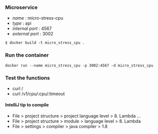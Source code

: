 ### Microservice

* *name* : micro-stress-cpu
* *type* : api 
* *internal port* : 4567
* *external port* : 3002

```
$ docker build -t micro_stress_cpu .
```

### Run the container

```
docker run --name micro_stress_cpu -p 3002:4567 -d micro_stress_cpu
```

### Test the functions

* curl /
* curl /v1/cpu/:cpu/:timeout

#### IntelliJ tip to compile

* File > project structure > project language level > 8. Lambda ...
* File > project structure > module > language level > 8. Lambda
* File > settings > compiler > java compiler > 1.8